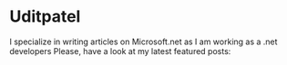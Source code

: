 # Uditpatel
I specialize in writing articles on Microsoft.net as I am working as a .net developers Please, have a look at my latest featured posts:

